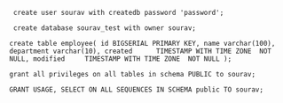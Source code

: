 ` create user sourav with createdb password 'password';`

` create database sourav_test with owner sourav;`

` create table employee(
  id BIGSERIAL PRIMARY KEY,
  name varchar(100),
  department varchar(10),
  created      TIMESTAMP WITH TIME ZONE  NOT NULL,
  modified     TIMESTAMP WITH TIME ZONE  NOT NULL
); `

`grant all privileges on all tables in schema PUBLIC to sourav;`

`GRANT USAGE, SELECT ON ALL SEQUENCES IN SCHEMA public TO sourav;`
